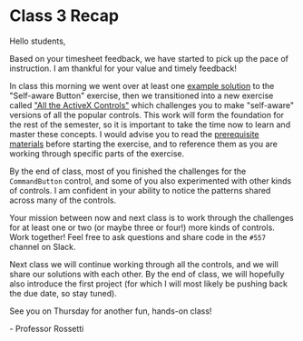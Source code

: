 # Class 3 Recap

Hello students,

Based on your timesheet feedback, we have started to pick up the pace of instruction. I am thankful for your value and timely feedback!

In class this morning we went over at least one [example solution](https://github.com/prof-rossetti/georgetown-opim-557-20-201710/blob/master/exercises/self-aware-button/counting-clicks-solution.md) to the "Self-aware Button" exercise, then we transitioned into a new exercise called ["All the ActiveX Controls"](https://github.com/prof-rossetti/georgetown-opim-557-20-201710/blob/master/exercises/all-the-controls/exercise.md) which challenges you to make "self-aware" versions of all the popular controls. This work will form the foundation for the rest of the semester, so it is important to take the time now to learn and master these concepts. I would advise you to read the [prerequisite materials](https://github.com/prof-rossetti/georgetown-opim-557-20-201710/blob/master/exercises/all-the-controls/exercise.md#prerequisites) before starting the exercise, and to reference them as you are working through specific parts of the exercise.

By the end of class, most of you finished the challenges for the `CommandButton` control, and some of you also experimented with other kinds of controls. I am confident in your ability to notice the patterns shared across many of the controls.

Your mission between now and next class is to work through the challenges for at least one or two (or maybe three or four!) more kinds of controls. Work together! Feel free to ask questions and share code in the `#557` channel on Slack.

Next class we will continue working through all the controls, and we will share our solutions with each other. By the end of class, we will hopefully also introduce the first project (for which I will most likely be pushing back the due date, so stay tuned).

See you on Thursday for another fun, hands-on class!

\- Professor Rossetti
